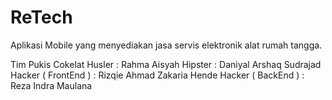 
# ReTech
Aplikasi Mobile yang menyediakan jasa servis elektronik alat rumah tangga.

Tim Pukis Cokelat 
Husler : Rahma Aisyah 
Hipster : Daniyal Arshaq Sudrajad 
Hacker ( FrontEnd ) : Rizqie Ahmad Zakaria Hende 
Hacker ( BackEnd ) : Reza Indra Maulana
